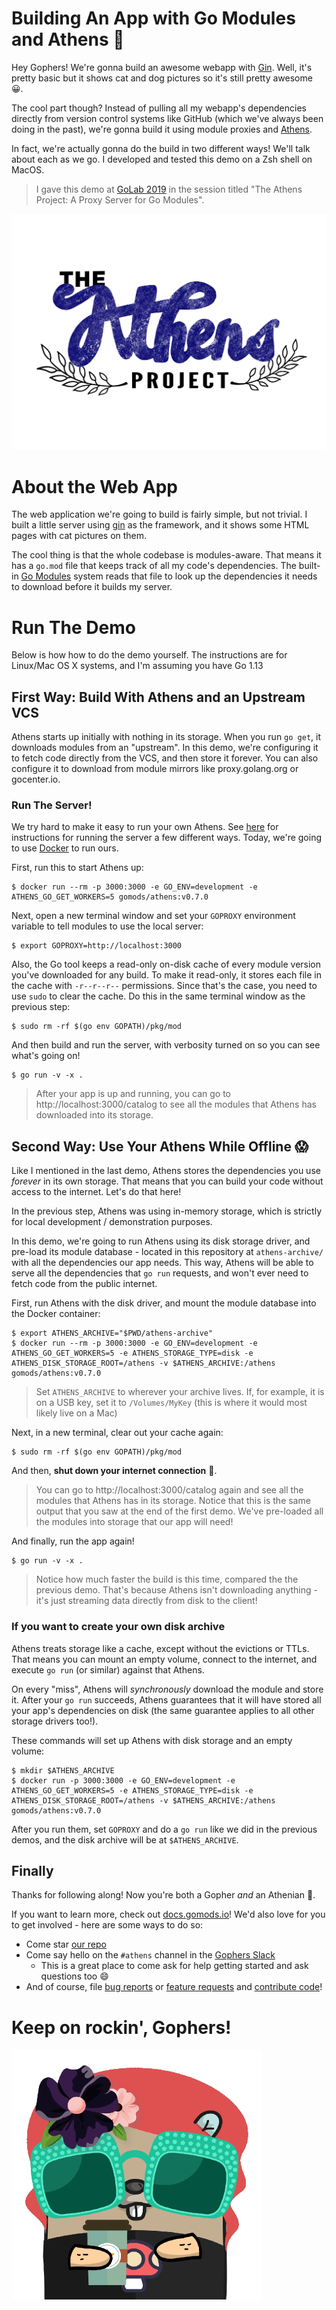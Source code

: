 # Building An App with Go Modules and Athens :tada:

Hey Gophers! We're gonna build an awesome webapp with [Gin](https://github.com/gin-gonic/gin). Well, it's pretty basic but it shows cat and dog pictures so it's still pretty awesome :grinning:.

The cool part though? Instead of pulling all my webapp's dependencies directly from version control systems like GitHub (which we've always been doing in the past), we're gonna build it using module proxies and [Athens](https://docs.gomods.io).

In fact, we're actually gonna do the build in two different ways! We'll talk about each as we go. I developed and tested this demo on a Zsh shell on MacOS.

>I gave this demo at [GoLab 2019](https://golab.io/agenda/session/98746) in the session titled "The Athens Project: A Proxy Server for Go Modules".

![athens banner](./athens-banner.png)

# About the Web App

The web application we're going to build is fairly simple, but not trivial. I built a little server using [gin](https://github.com/gin-gonic/gin) as the framework, and it shows some HTML pages with cat pictures on them.

The cool thing is that the whole codebase is modules-aware. That means it has a `go.mod` file that keeps track of all my code's dependencies. The built-in [Go Modules](https://github.com/golang/go/wiki/Modules) system reads that file to look up the dependencies it needs to download before it builds my server.

# Run The Demo

Below is how how to do the demo yourself. The instructions are for Linux/Mac OS X systems, and I'm assuming you have Go 1.13 

## First Way: Build With Athens and an Upstream VCS

Athens starts up initially with nothing in its storage. When you run `go get`, it downloads modules from an "upstream". In this demo, we're configuring it to fetch code directly from the VCS, and then store it forever. You can also configure it to download from module mirrors like proxy.golang.org or gocenter.io.

### Run The Server!

We try hard to make it easy to run your own Athens. See [here](https://docs.gomods.io/install) for instructions for running the server a few different ways. Today, we're going to use [Docker](https://www.docker.com/) to run ours.

First, run this to start Athens up:

```console
$ docker run --rm -p 3000:3000 -e GO_ENV=development -e ATHENS_GO_GET_WORKERS=5 gomods/athens:v0.7.0
```

Next, open a new terminal window and set your `GOPROXY` environment variable to tell modules to use the local server:

```console
$ export GOPROXY=http://localhost:3000
```

Also, the Go tool keeps a read-only on-disk cache of every module version you've downloaded for any build. To make it read-only, it stores each file in the cache with `-r--r--r--` permissions. Since that's the case, you need to use `sudo` to clear the cache. Do this in the same terminal window as the previous step:

```console
$ sudo rm -rf $(go env GOPATH)/pkg/mod
```

And then build and run the server, with verbosity turned on so you can see what's going on!

```console
$ go run -v -x .
```

>After your app is up and running, you can go to http://localhost:3000/catalog to see all the modules that Athens has downloaded into its storage.

## Second Way: Use Your Athens While Offline :scream:

Like I mentioned in the last demo, Athens stores the dependencies you use _forever_ in its own storage. That means that you can build your code without access to the internet. Let's do that here!

In the previous step, Athens was using in-memory storage, which is strictly for local development / demonstration purposes.

In this demo, we're going to run Athens using its disk storage driver, and pre-load its module database - located in this repository at `athens-archive/` with all the dependencies our app needs. This way, Athens will be able to serve all the dependencies that `go run` requests, and won't ever need to fetch code from the public internet.

First, run Athens with the disk driver, and mount the module database into the Docker container:

```console
$ export ATHENS_ARCHIVE="$PWD/athens-archive"
$ docker run --rm -p 3000:3000 -e GO_ENV=development -e ATHENS_GO_GET_WORKERS=5 -e ATHENS_STORAGE_TYPE=disk -e ATHENS_DISK_STORAGE_ROOT=/athens -v $ATHENS_ARCHIVE:/athens gomods/athens:v0.7.0
```

>Set `ATHENS_ARCHIVE` to wherever your archive lives. If, for example, it is on a USB key, set it to `/Volumes/MyKey` (this is where it would most likely live on a Mac)

Next, in a new terminal, clear out your cache again:

```console
$ sudo rm -rf $(go env GOPATH)/pkg/mod
```

And then, **shut down your internet connection** :see_no_evil:.

>You can go to http://localhost:3000/catalog again and see all the modules that Athens has in its storage. Notice that this is the same output that you saw at the end of the first demo. We've pre-loaded all the modules into storage that our app will need!

And finally, run the app again!

```console
$ go run -v -x .
```

>Notice how much faster the build is this time, compared the the previous demo. That's because Athens isn't downloading anything - it's just streaming data directly from disk to the client!

### If you want to create your own disk archive

Athens treats storage like a cache, except without the evictions or TTLs. That means you can mount an empty volume, connect to the internet, and execute `go run` (or similar) against that Athens.

On every "miss", Athens will _synchronously_ download the module and store it. After your `go run` succeeds, Athens guarantees that it will have stored all your app's dependencies on disk (the same guarantee applies to all other storage drivers too!).

These commands will set up Athens with disk storage and an empty volume:

```console
$ mkdir $ATHENS_ARCHIVE
$ docker run -p 3000:3000 -e GO_ENV=development -e ATHENS_GO_GET_WORKERS=5 -e ATHENS_STORAGE_TYPE=disk -e ATHENS_DISK_STORAGE_ROOT=/athens -v $ATHENS_ARCHIVE:/athens gomods/athens:v0.7.0
```

After you run them, set `GOPROXY` and do a `go run` like we did in the previous demos, and the disk archive will be at `$ATHENS_ARCHIVE`.

## Finally

Thanks for following along! Now you're both a Gopher _and_ an Athenian :green_heart:.

If you want to learn more, check out [docs.gomods.io](https://docs.gomods.io)! We'd also love for you to get involved - here are some ways to do so:

- Come star [our repo](https://github.com/gomods/athens)
- Come say hello on the `#athens` channel in the [Gophers Slack](https://invite.slack.golangbridge.org/)
  - This is a great place to come ask for help getting started and ask questions too :smile:
- And of course, file [bug reports](https://github.com/gomods/athens/issues/new/choose) or [feature requests](https://github.com/gomods/athens/issues/new/choose) and [contribute code](https://docs.gomods.io/contributing/new/development/)!

# Keep on rockin', Gophers!

![athens gopher](./athens-gopher.png)
